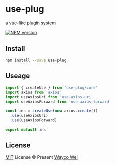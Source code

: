 # use-plug

a vue-like plugin system

[![NPM version](https://img.shields.io/npm/v/use-plug?color=a1b858&label=)](https://www.npmjs.com/package/use-plug)

## Install

```bash
npm install --save use-plug
```

## Useage

```ts
import { createUse } from 'use-plug/core'
import axios from 'axios'
import useAxiosUri from 'use-axios-uri'
import useAxiosForward from 'use-axios-forward'

const ins = createUse(new axios.create())
  .use(useAxiosUri)
  .use(useAxiosForward)

export default ins
```

## License

[MIT](./LICENSE) License © Present [Wayco Wei](https://github.com/waycowei)
